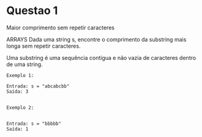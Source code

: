 # Questao 1

Maior comprimento sem repetir caracteres

ARRAYS
Dada uma string s, encontre o comprimento da substring mais
longa sem repetir caracteres.



Uma substring é uma sequência contígua e não vazia de
caracteres dentro de uma string.

```
Exemplo 1:

Entrada: s = "abcabcbb"
Saída: 3


Exemplo 2:


Entrada: s = "bbbbb"
Saída: 1
```
